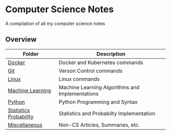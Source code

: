 # Computer Science Notes

A compilation of all my computer science notes

## Overview

| Folder                                | Description                                     |
| ------------------------------------- | ----------------------------------------------- |
| [Docker](/Docker)                     | Docker and Kubernetes commands                  |
| [Git](/Git)                           | Verson Control commands                         |
| [Linux](/Linux)                       | Linux commands                                  |
| [Machine Learning](/Machine_Learning) | Machine Learning Algorithms and Implementations |
| [Python](/Python)                     | Python Programming and Syntax                   |
| [Statistics Probability](/Python)     | Statistics and Probabilty Implementation        |
| [Miscellaneous](/Miscellaneous)       | Non-CS Articles, Summaries, etc.                |
